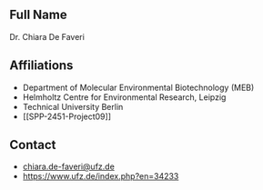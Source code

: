 ## Full Name
Dr. Chiara De Faveri

## Affiliations
- Department of Molecular Environmental Biotechnology (MEB)
- Helmholtz Centre for Environmental Research, Leipzig
- Technical University Berlin
- [[SPP-2451-Project09]]
## Contact
- chiara.de-faveri@ufz.de
- https://www.ufz.de/index.php?en=34233
